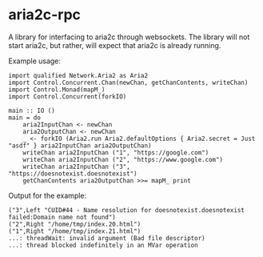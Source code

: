 # aria2c-rpc

A library for interfacing to aria2c through websockets. The library will not start aria2c, but rather, will expect that aria2c is already running.

Example usage:

    import qualified Network.Aria2 as Aria2
    import Control.Concurrent.Chan(newChan, getChanContents, writeChan)
    import Control.Monad(mapM_)
    import Control.Concurrent(forkIO)
    
    main :: IO ()
    main = do
        aria2InputChan <- newChan
        aria2OutputChan <- newChan
        _ <- forkIO (Aria2.run Aria2.defaultOptions { Aria2.secret = Just "asdf" } aria2InputChan aria2OutputChan)
        writeChan aria2InputChan ("1", "https://google.com")
        writeChan aria2InputChan ("2", "https://www.google.com")
        writeChan aria2InputChan ("3", "https://doesnotexist.doesnotexist")
        getChanContents aria2OutputChan >>= mapM_ print


Output for the example:

    ("3",Left "CUID#44 - Name resolution for doesnotexist.doesnotexist failed:Domain name not found")
    ("2",Right "/home/tmp/index.20.html")
    ("1",Right "/home/tmp/index.21.html")
    ...: threadWait: invalid argument (Bad file descriptor)
    ...: thread blocked indefinitely in an MVar operation
